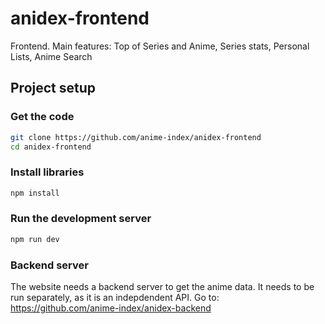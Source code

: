 # anidex-frontend

Frontend. Main features: Top of Series and Anime, Series stats, Personal Lists, Anime Search

## Project setup

### Get the code
```sh
git clone https://github.com/anime-index/anidex-frontend
cd anidex-frontend
```

### Install libraries
```sh
npm install
```

### Run the development server
```sh
npm run dev
```

### Backend server
The website needs a backend server to get the anime data. It needs to be run separately, as it is an indepdendent API. Go to: https://github.com/anime-index/anidex-backend


<!--
- Look for a deployment service
-->
